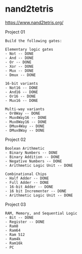 # nand2tetris

https://www.nand2tetris.org/


Project 01

    Build the following gates:
    
    Elementary logic gates
    - Not -- DONE
    - And -- DONE
    - Or -- DONE
    - Xor -- DONE
    - Mux -- DONE
    - Dmux -- DONE

    16-bit variants
    - Not16 -- DONE
    - And16 -- DONE
    - Or16 -- DONE
    - Mux16 -- DONE
    
    Multi-way variants
    - Or8Way -- DONE
    - Mux4Way16 -- DONE
    - Mux8Way16 -- DONE
    - DMux4Way -- DONE
    - DMux8Way -- DONE

Project 02

    Boolean Arithmetic
    - Binary Numbers -- DONE
    - Binary Addition -- DONE
    - Negative Numbers -- DONE
    - Arithmetic Logic Unit -- DONE

    Combinational Chips
    - Half Adder -- DONE
    - Full Adder -- DONE
    - 16-bit Adder -- DONE
    - 16 bit Incrementer -- DONE
    - Arithmetic Logic Unit -- DONE

Project 03

    RAM, Memory, and Sequential Logic
    - Bit -- DONE
    - Register -- DONE
    - Ram8
    - Ram64
    - Ram 512
    - Ram4k
    - Ram16k
    - PC

